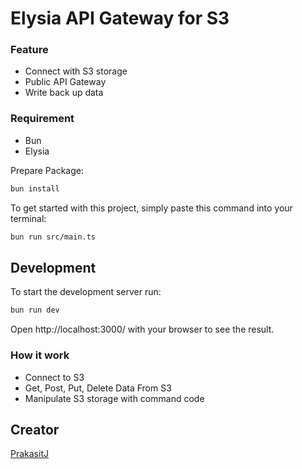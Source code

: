 # Elysia API Gateway for S3

### Feature
  - Connect with S3 storage
  - Public API Gateway
  - Write back up data

### Requirement
  - Bun
  - Elysia

Prepare Package:
```bash
bun install
```

To get started with this project, simply paste this command into your terminal:
```bash
bun run src/main.ts
```

## Development
To start the development server run:
```bash
bun run dev
```

Open http://localhost:3000/ with your browser to see the result.

### How it work
  - Connect to S3
  - Get, Post, Put, Delete Data From S3
  - Manipulate S3 storage with command code

## Creator
  [PrakasitJ](https://github.com/PrakasitJ)
